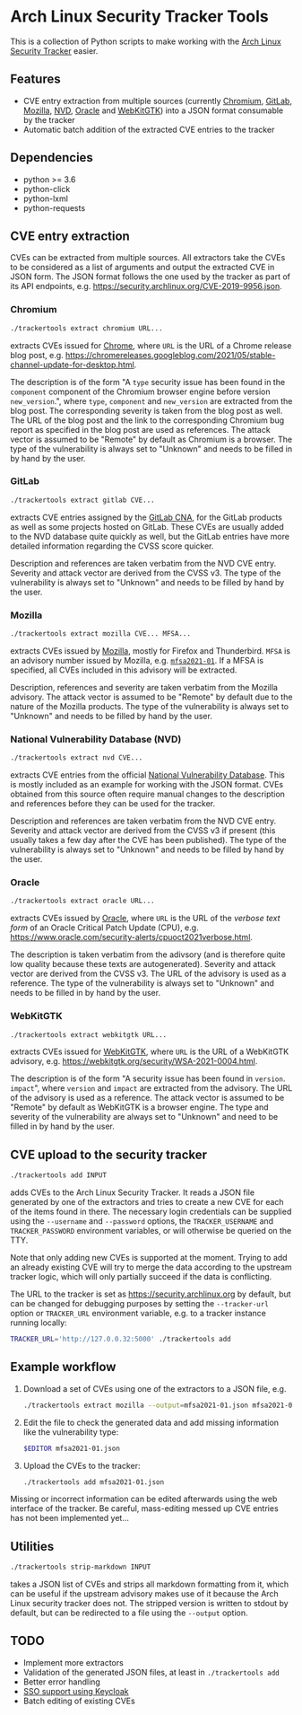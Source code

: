 # Arch Linux Security Tracker Tools

This is a collection of Python scripts to make working with the [Arch Linux
Security Tracker](https://github.com/archlinux/arch-security-tracker) easier.

## Features

* CVE entry extraction from multiple sources (currently
  [Chromium](#chromium), [GitLab](#gitlab), [Mozilla](#mozilla),
  [NVD](#national-vulnerability-database-nvd), [Oracle](#oracle) and [WebKitGTK](#webkitgtk)) into
  a JSON format consumable by the tracker
* Automatic batch addition of the extracted CVE entries to the tracker

## Dependencies

* python >= 3.6
* python-click
* python-lxml
* python-requests

## CVE entry extraction

CVEs can be extracted from multiple sources. All extractors take the CVEs to
be considered as a list of arguments and output the extracted CVE in JSON form.
The JSON format follows the one used by the tracker as part of its API
endpoints, e.g. <https://security.archlinux.org/CVE-2019-9956.json>.

### Chromium

```sh
./trackertools extract chromium URL...
```
extracts CVEs issued for [Chrome](https://chromereleases.googleblog.com/), where
`URL` is the URL of a Chrome release blog post, e.g.
<https://chromereleases.googleblog.com/2021/05/stable-channel-update-for-desktop.html>.

The description is of the form "A `type` security issue has been found in the
`component` component of the Chromium browser engine before version
`new_version`.", where `type`, `component` and `new_version` are extracted from
the blog post. The corresponding severity is taken from the blog post as well.
The URL of the blog post and the link to the corresponding Chromium bug report
as specified in the blog post are used as references. The attack vector is
assumed to be "Remote" by default as Chromium is a browser. The type of the
vulnerability is always set to "Unknown" and needs to be filled in by hand by
the user.

### GitLab

```sh
./trackertools extract gitlab CVE...
```
extracts CVE entries assigned by the [GitLab
CNA](https://gitlab.com/gitlab-org/cves), for the GitLab products as well as
some projects hosted on GitLab. These CVEs are usually added to the NVD
database quite quickly as well, but the GitLab entries have more detailed
information regarding the CVSS score quicker.

Description and references are taken verbatim from the NVD CVE entry. Severity
and attack vector are derived from the CVSS v3. The type of the vulnerability
is always set to "Unknown" and needs to be filled by hand by the user.

### Mozilla

```sh
./trackertools extract mozilla CVE... MFSA...
```
extracts CVEs issued by
[Mozilla](https://www.mozilla.org/en-US/security/advisories/), mostly for
Firefox and Thunderbird. `MFSA` is an advisory number issued by Mozilla, e.g.
[`mfsa2021-01`](https://www.mozilla.org/en-US/security/advisories/mfsa2021-01/).
If a MFSA is specified, all CVEs included in this advisory will be extracted.

Description, references and severity are taken verbatim from the Mozilla
advisory. The attack vector is assumed to be "Remote" by default due to the
nature of the Mozilla products. The type of the vulnerability is always set to
"Unknown" and needs to be filled by hand by the user.

### National Vulnerability Database (NVD)

```sh
./trackertools extract nvd CVE...
```
extracts CVE entries from the official [National Vulnerability
Database](https://nvd.nist.gov/). This is mostly included as an example for
working with the JSON format. CVEs obtained from this source often require
manual changes to the description and references before they can be used for
the tracker.

Description and references are taken verbatim from the NVD CVE entry. Severity
and attack vector are derived from the CVSS v3 if present (this usually takes a
few day after the CVE has been published). The type of the vulnerability is
always set to "Unknown" and needs to be filled by hand by the user.

### Oracle

```sh
./trackertools extract oracle URL...
```
extracts CVEs issued by [Oracle](https://www.oracle.com/security-alerts/),
where `URL` is the URL of the *verbose text form* of an Oracle Critical Patch
Update (CPU), e.g.
<https://www.oracle.com/security-alerts/cpuoct2021verbose.html>.

The description is taken verbatim from the adivsory (and is therefore quite low
quality because these texts are autogenerated). Severity and attack vector are
derived from the CVSS v3. The URL of the advisory is used as a reference. The
type of the vulnerability is always set to "Unknown" and needs to be filled in
by hand by the user.

### WebKitGTK

```sh
./trackertools extract webkitgtk URL...
```
extracts CVEs issued for [WebKitGTK](https://webkitgtk.org/security.html),
where `URL` is the URL of a WebKitGTK advisory, e.g.
<https://webkitgtk.org/security/WSA-2021-0004.html>.

The description is of the form "A security issue has been found in `version`.
`impact`", where `version` and `impact` are extracted from the advisory. The
URL of the advisory is used as a reference. The attack vector is assumed to be
"Remote" by default as WebKitGTK is a browser engine. The type and severity of
the vulnerability are always set to "Unknown" and need to be filled in by hand
by the user.

## CVE upload to the security tracker

```sh
./trackertools add INPUT
```
adds CVEs to the Arch Linux Security Tracker. It reads a JSON file generated by
one of the extractors and tries to create a new CVE for each of the items found in
there. The necessary login credentials can be supplied using the `--username`
and `--password` options, the `TRACKER_USERNAME` and `TRACKER_PASSWORD`
environment variables, or will otherwise be queried on the TTY.

Note that only adding new CVEs is supported at the moment. Trying to add an
already existing CVE will try to merge the data according to the upstream
tracker logic, which will only partially succeed if the data is conflicting.

The URL to the tracker is set as <https://security.archlinux.org> by default,
but can be changed for debugging purposes by setting the `--tracker-url` option
or `TRACKER_URL` environment variable, e.g. to a tracker instance running
locally:

```sh
TRACKER_URL='http://127.0.0.32:5000' ./trackertools add
```

## Example workflow

1. Download a set of CVEs using one of the extractors to a JSON file, e.g.

    ```sh
    ./trackertools extract mozilla --output=mfsa2021-01.json mfsa2021-01
    ```

2. Edit the file to check the generated data and add missing information like
the vulnerability type:

    ```sh
    $EDITOR mfsa2021-01.json
    ```

3. Upload the CVEs to the tracker:

    ```sh
    ./trackertools add mfsa2021-01.json
    ```

Missing or incorrect information can be edited afterwards using the web
interface of the tracker. Be careful, mass-editing messed up CVE entries has
not been implemented yet...

## Utilities

```sh
./trackertools strip-markdown INPUT
```
takes a JSON list of CVEs and strips all markdown formatting from it, which can
be useful if the upstream advisory makes use of it because the Arch Linux
security tracker does not. The stripped version is written to stdout by
default, but can be redirected to a file using the `--output` option.

## TODO

* Implement more extractors
* Validation of the generated JSON files, at least in `./trackertools add`
* Better error handling
* [SSO support using Keycloak](https://github.com/archlinux/arch-security-tracker/pull/181)
* Batch editing of existing CVEs
